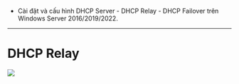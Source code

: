 - Cài đặt và cấu hình DHCP Server - DHCP Relay - DHCP Failover trên Windows Server 2016/2019/2022.

---
# DHCP Relay

![](../../Image/Pasted%20image%2020250711173451.png)


